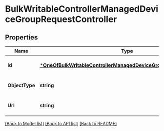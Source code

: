 # BulkWritableControllerManagedDeviceGroupRequestController

## Properties
Name | Type | Description | Notes
------------ | ------------- | ------------- | -------------
**Id** | [***OneOfBulkWritableControllerManagedDeviceGroupRequestControllerId**](OneOfBulkWritableControllerManagedDeviceGroupRequestControllerId.md) |  | [optional] [default to null]
**ObjectType** | **string** |  | [optional] [default to null]
**Url** | **string** |  | [optional] [default to null]

[[Back to Model list]](../README.md#documentation-for-models) [[Back to API list]](../README.md#documentation-for-api-endpoints) [[Back to README]](../README.md)

